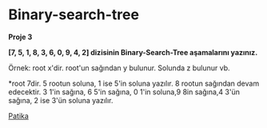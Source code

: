 # Binary-search-tree

**Proje 3**

**[7, 5, 1, 8, 3, 6, 0, 9, 4, 2] dizisinin Binary-Search-Tree aşamalarını yazınız.**

Örnek: root x'dir. root'un sağından y bulunur. Solunda z bulunur vb.


*root 7dir. 5 rootun soluna, 1 ise 5'in soluna yazılır. 8 rootun sağından devam edecektir. 
3 1'in sağına, 6 5'in sağına, 0 1'in soluna,9 8in sağına,4 3'ün sağına, 2 ise 3'ün soluna yazılır. 

[Patika](www.Patika.dev)
